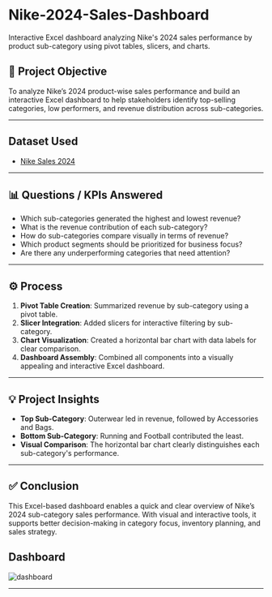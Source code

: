 # Nike-2024-Sales-Dashboard
Interactive Excel dashboard analyzing Nike's 2024 sales performance by product sub-category using pivot tables, slicers, and charts.

## 📌 Project Objective

To analyze Nike’s 2024 product-wise sales performance and build an interactive Excel dashboard to help stakeholders identify top-selling categories, low performers, and revenue distribution across sub-categories.

---

## Dataset Used
- <a href="https://github.com/Ritesh1831/Nike-2024-Sales-Dashboard/blob/main/nike_sales_2024.csv">Nike Sales 2024</a>

---

## 📊 Questions / KPIs Answered

- Which sub-categories generated the highest and lowest revenue?
- What is the revenue contribution of each sub-category?
- How do sub-categories compare visually in terms of revenue?
- Which product segments should be prioritized for business focus?
- Are there any underperforming categories that need attention?

---

## ⚙️ Process

1. **Pivot Table Creation**: Summarized revenue by sub-category using a pivot table.
2. **Slicer Integration**: Added slicers for interactive filtering by sub-category.
3. **Chart Visualization**: Created a horizontal bar chart with data labels for clear comparison.
4. **Dashboard Assembly**: Combined all components into a visually appealing and interactive Excel dashboard.

---

## 💡 Project Insights

- **Top Sub-Category**: Outerwear led in revenue, followed by Accessories and Bags.
- **Bottom Sub-Category**: Running and Football contributed the least.
- **Visual Comparison**: The horizontal bar chart clearly distinguishes each sub-category's performance.

---

## ✅ Conclusion

This Excel-based dashboard enables a quick and clear overview of Nike’s 2024 sub-category sales performance. With visual and interactive tools, it supports better decision-making in category focus, inventory planning, and sales strategy.

## Dashboard
![dashboard](https://github.com/user-attachments/assets/a1e22d1b-644a-4f51-9a1c-202aae606651)


---




